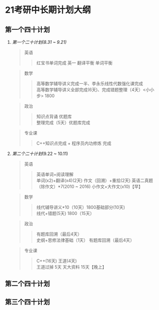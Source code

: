 # **21考研中长期计划大纲**

## **第一个四十计划**

1. *第一个二十计划(8.31 ~ 9.21)*

   >英语
   >
   >>红宝书单词完成
   >>英一 翻译平衡 单词平衡

   >数学  
   >
   >>高等数学辅导讲义完成一半、李永乐线性代数强化课完成  
   >>高等数学辅导讲义全部完成(6天)、完成错题整理（4天）<小小步> 1800

   >政治
   >
   >> 知识点背诵 优题库  
   >> 整理完成（5天）优题库完成

   >专业课
   >
   >> C++知识点完成 + 程序员内功修炼 完成  

2. *第二个二十计划*(9.22 ~ 10.11)

   >英语
   >
   >>英语单词+阅读理解  
   >>单词(x2)+翻译(x4)(2天) 作文（回溯）+重拾(2天) 英语二真题（除作文）*7(2010 ~ 2016) 小作文+大作文(x10)【早】 

   >数学  
   >
   >>线代辅导讲义*10（10天）1800基础部分(10天)  
   >>线代+错题(5天)  1800（15天）

   >政治
   >
   >> 有题库回溯（最后4天）  
   >> 史纲+思修法律基础（1天） 有题库回溯（最后4天）

   >专业课
   >
   >> C++(16天) 王道(4天)  
   >> 王道过掉 5天 天大资料 15天【晚上】

## 第二个四十计划

## 第三个四十计划
